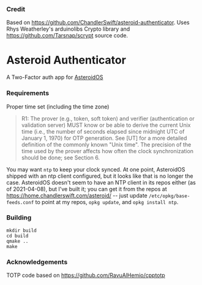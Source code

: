 ### Credit
Based on https://github.com/ChandlerSwift/asteroid-authenticator.
Uses Rhys Weatherley's arduinolibs Crypto library and 
https://github.com/Tarsnap/scrypt source code.

# Asteroid Authenticator
A Two-Factor auth app for [AsteroidOS](http://asteroidos.org/)

### Requirements
Proper time set (including the time zone)
> R1: The prover (e.g., token, soft token) and verifier (authentication
> or validation server) MUST know or be able to derive the current
> Unix time (i.e., the number of seconds elapsed since midnight UTC
> of January 1, 1970) for OTP generation.  See [UT] for a more
> detailed definition of the commonly known "Unix time".  The
> precision of the time used by the prover affects how often the
> clock synchronization should be done; see Section 6.

You may want `ntp` to keep your clock synced. At one point, AsteroidOS shipped
with an ntp client configured, but it looks like that is no longer the case.
AsteroidOS doesn't seem to have an NTP client in its repos either (as of
2021-04-08), but I've built it; you can get it from the repos at
https://home.chandlerswift.com/asteroid/ -- just update
`/etc/opkg/base-feeds.conf` to point at my repos, `opkg update`, and
`opkg install ntp`.

### Building
```
mkdir build
cd build
qmake ..
make
```

### Acknowledgements
TOTP code based on https://github.com/RavuAlHemio/cpptotp
